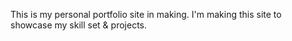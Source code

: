 This is my personal portfolio site in making.
I'm making this site to showcase my skill set & projects.
